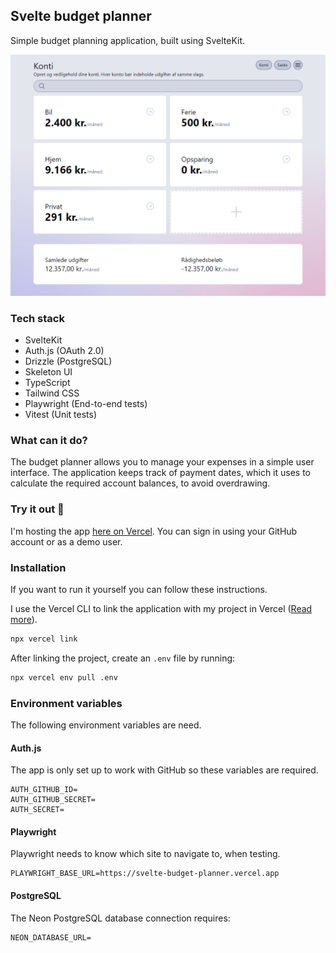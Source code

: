 ## Svelte budget planner

Simple budget planning application, built using SvelteKit.

<img src="screenshot_01.png" alt="Screenshot of the accounts page">

### Tech stack

- SvelteKit
- Auth.js (OAuth 2.0)
- Drizzle (PostgreSQL)
- Skeleton UI
- TypeScript
- Tailwind CSS
- Playwright (End-to-end tests)
- Vitest (Unit tests)

### What can it do?

The budget planner allows you to manage your expenses in a simple user interface. The application keeps track of payment
dates, which it uses to calculate the required account balances, to avoid overdrawing.

### Try it out 🚀

I'm hosting the app [here on Vercel](https://svelte-budget-planner.vercel.app/). You can sign in using your GitHub
account or as a demo user.

### Installation

If you want to run it yourself you can follow these instructions.

I use the Vercel CLI to link the application with my project in Vercel ([Read more](https://vercel.com/docs/cli)).

```bash
npx vercel link
```

After linking the project, create an `.env` file by running:

```bash
npx vercel env pull .env
```

### Environment variables

The following environment variables are need.

#### Auth.js

The app is only set up to work with GitHub so these variables are required.

```
AUTH_GITHUB_ID=
AUTH_GITHUB_SECRET=
AUTH_SECRET=
```

#### Playwright

Playwright needs to know which site to navigate to, when testing.

```
PLAYWRIGHT_BASE_URL=https://svelte-budget-planner.vercel.app
```

#### PostgreSQL

The Neon PostgreSQL database connection requires:

```
NEON_DATABASE_URL=
```
